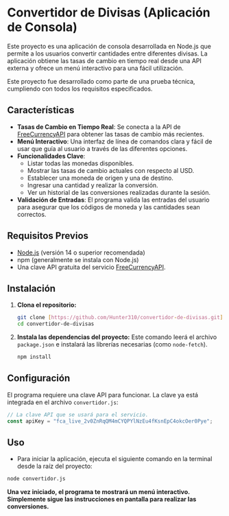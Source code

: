 # Convertidor de Divisas (Aplicación de Consola)

Este proyecto es una aplicación de consola desarrollada en Node.js que permite a los usuarios convertir cantidades entre diferentes divisas. La aplicación obtiene las tasas de cambio en tiempo real desde una API externa y ofrece un menú interactivo para una fácil utilización.

Este proyecto fue desarrollado como parte de una prueba técnica, cumpliendo con todos los requisitos especificados.

## Características

- **Tasas de Cambio en Tiempo Real**: Se conecta a la API de [FreeCurrencyAPI](https://freecurrencyapi.com/) para obtener las tasas de cambio más recientes.
- **Menú Interactivo**: Una interfaz de línea de comandos clara y fácil de usar que guía al usuario a través de las diferentes opciones.
- **Funcionalidades Clave**:
    - Listar todas las monedas disponibles.
    - Mostrar las tasas de cambio actuales con respecto al USD.
    - Establecer una moneda de origen y una de destino.
    - Ingresar una cantidad y realizar la conversión.
    - Ver un historial de las conversiones realizadas durante la sesión.
- **Validación de Entradas**: El programa valida las entradas del usuario para asegurar que los códigos de moneda y las cantidades sean correctos.

## Requisitos Previos

- [Node.js](https://nodejs.org/) (versión 14 o superior recomendada)
- npm (generalmente se instala con Node.js)
- Una clave API gratuita del servicio [FreeCurrencyAPI](https://freecurrencyapi.com/).

## Instalación

1.  **Clona el repositorio:**
    ```bash
    git clone [https://github.com/Hunter310/convertidor-de-divisas.git](https://github.com/Hunter310/convertidor-de-divisas.git)
    cd convertidor-de-divisas
    ```

2.  **Instala las dependencias del proyecto:**
    Este comando leerá el archivo `package.json` e instalará las librerías necesarias (como `node-fetch`).
    ```bash
    npm install
    ```

## Configuración

El programa requiere una clave API para funcionar. La clave ya está integrada en el archivo `convertidor.js`:

```javascript
// La clave API que se usará para el servicio.
const apiKey = "fca_live_2v0ZnRqQM4mCYQPYlNzEu4fKsnEpC4okcOer0Pye";
```
## Uso
- Para iniciar la aplicación, ejecuta el siguiente comando en la terminal desde la raíz del proyecto:
```bash
node convertidor.js
```
**Una vez iniciado, el programa te mostrará un menú interactivo. Simplemente sigue las instrucciones en pantalla para realizar las conversiones.**
